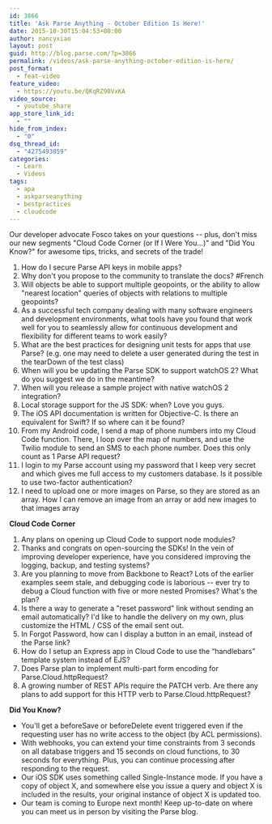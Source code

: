 ```yaml
---
id: 3866
title: 'Ask Parse Anything - October Edition Is Here!'
date: 2015-10-30T15:04:53+00:00
author: nancyxiao
layout: post
guid: http://blog.parse.com/?p=3866
permalink: /videos/ask-parse-anything-october-edition-is-here/
post_format:
  - feat-video
feature_video:
  - https://youtu.be/QKqRZ90VxKA
video_source:
  - youtube_share
app_store_link_id:
  - ""
hide_from_index:
  - "0"
dsq_thread_id:
  - "4275493059"
categories:
  - Learn
  - Videos
tags:
  - apa
  - askparseanything
  - bestpractices
  - cloudcode
---
```

Our developer advocate Fosco takes on your questions -- plus, don't miss our new segments "Cloud Code Corner (or If I Were You...)" and "Did You Know?" for awesome tips, tricks, and secrets of the trade!

<ol class="standard-list">
  <li>
    How do I secure Parse API keys in mobile apps?
  </li>
  <li>
    Why don't you propose to the community to translate the docs? #French
  </li>
  <li>
    Will objects be able to support multiple geopoints, or the ability to allow "nearest location" queries of objects with relations to multiple geopoints?
  </li>
  <li>
    As a successful tech company dealing with many software engineers and development environments, what tools have you found that work well for you to seamlessly allow for continuous development and flexibility for different teams to work easily?
  </li>
  <li>
    What are the best practices for designing unit tests for apps that use Parse? (e.g. one may need to delete a user generated during the test in the tearDown of the test class)
  </li>
  <li>
    When will you be updating the Parse SDK to support watchOS 2? What do you suggest we do in the meantime?
  </li>
  <li>
    When will you release a sample project with native watchOS 2 integration?
  </li>
  <li>
    Local storage support for the JS SDK: when? Love you guys.
  </li>
  <li>
    The iOS API documentation is written for Objective-C. Is there an equivalent for Swift? If so where can it be found?
  </li>
  <li>
    From my Android code, I send a map of phone numbers into my Cloud Code function. There, I loop over the map of numbers, and use the Twilio module to send an SMS to each phone number. Does this only count as 1 Parse API request?
  </li>
  <li>
    I login to my Parse account using my password that I keep very secret and which gives me full access to my customers database. Is it possible to use two-factor authentication?
  </li>
  <li>
    I need to upload one or more images on Parse, so they are stored as an array. How I can remove an image from an array or add new images to that images array
  </li>
</ol>

**Cloud Code Corner**

<ol class="standard-list">
  <li>
    Any plans on opening up Cloud Code to support node modules?
  </li>
  <li>
    Thanks and congrats on open-sourcing the SDKs! In the vein of improving developer experience, have you considered improving the logging, backup, and testing systems?
  </li>
  <li>
    Are you planning to move from Backbone to React? Lots of the earlier examples seem stale, and debugging code is laborious -- ever try to debug a Cloud function with five or more nested Promises? What's the plan?
  </li>
  <li>
    Is there a way to generate a "reset password" link without sending an email automatically? I'd like to handle the delivery on my own, plus customize the HTML / CSS of the email sent out.
  </li>
  <li>
    In Forgot Password, how can I display a button in an email, instead of the Parse link?
  </li>
  <li>
    How do I setup an Express app in Cloud Code to use the “handlebars” template system instead of EJS?
  </li>
  <li>
    Does Parse plan to implement multi-part form encoding for Parse.Cloud.httpRequest?
  </li>
  <li>
    A growing number of REST APIs require the PATCH verb. Are there any plans to add support for this HTTP verb to Parse.Cloud.httpRequest?
  </li>
</ol>

**Did You Know?**

<ul class="standard-list">
  <li>
    You'll get a beforeSave or beforeDelete event triggered even if the requesting user has no write access to the object (by ACL permissions).
  </li>
  <li>
    With webhooks, you can extend your time constraints from 3 seconds on all database triggers and 15 seconds on cloud functions, to 30 seconds for everything. Plus, you can continue processing after responding to the request.
  </li>
  <li>
    Our iOS SDK uses something called Single-Instance mode. If you have a copy of object X, and somewhere else you issue a query and object X is included in the results, your original instance of object X is updated too.
  </li>
  <li>
    Our team is coming to Europe next month! Keep up-to-date on where you can meet us in person by visiting the Parse blog.
  </li>
</ul>